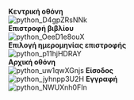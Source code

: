 **Κεντρική οθόνη**  
![python_D4gpZRsNNk](https://user-images.githubusercontent.com/95766082/168568849-cefd1857-794c-49b5-ae67-c537f4ba2ba0.png)  
**Επιστροφή βιβλίου**  
![python_OeeD1e8ouX](https://user-images.githubusercontent.com/95766082/168568866-159a892d-a799-474c-b22b-0631f8f12caf.png)  
**Επιλογή ημερομηνίας επιστροφής**  
![python_p11hjHDRAY](https://user-images.githubusercontent.com/95766082/168568875-5cdd74ff-edfb-4910-9f24-cd63fd66814d.png)  
**Αρχική οθόνη**  
![python_uw1qwXGnjs](https://user-images.githubusercontent.com/95766082/169520045-0916b9ac-5960-44e1-bcd5-2c4d36180b61.png)
**Είσοδος**  
![python_jyhnpp3U2H](https://user-images.githubusercontent.com/95766082/169520107-aa9fa51c-9e08-46d2-af77-fe8e73c9864f.png)
**Εγγραφή**  
![python_NWUXnh0FIn](https://user-images.githubusercontent.com/95766082/169520120-cc16df07-7c03-4e38-a5ec-4be0e5eaffcc.png)
